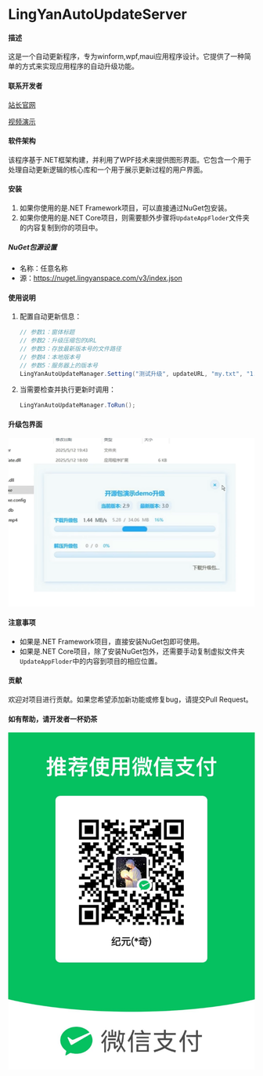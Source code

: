 # LingYanAutoUpdateServer

#### 描述
这是一个自动更新程序，专为winform,wpf,maui应用程序设计。它提供了一种简单的方式来实现应用程序的自动升级功能。

#### 联系开发者

[站长官网](https://www.lingyanspace.com/) 

[视频演示](https://www.bilibili.com/video/BV1RaEGz9EwB?spm_id_from=333.788.videopod.sections&vd_source=4e9f2b51092b6853379566144b71b13a)

#### 软件架构
该程序基于.NET框架构建，并利用了WPF技术来提供图形界面。它包含一个用于处理自动更新逻辑的核心库和一个用于展示更新过程的用户界面。

#### 安装
1. 如果你使用的是.NET Framework项目，可以直接通过NuGet包安装。
2. 如果你使用的是.NET Core项目，则需要额外步骤将`UpdateAppFloder`文件夹的内容复制到你的项目中。

##### NuGet包源设置
- 名称：任意名称
- 源：https://nuget.lingyanspace.com/v3/index.json

#### 使用说明
1. 配置自动更新信息：
   ```csharp
   // 参数1：窗体标题
   // 参数2：升级压缩包的URL
   // 参数3：存放最新版本号的文件路径
   // 参数4：本地版本号
   // 参数5：服务器上的版本号
   LingYanAutoUpdateManager.Setting("测试升级", updateURL, "my.txt", "1.0", "2.0");
   ```
2. 当需要检查并执行更新时调用：
   ```csharp
   LingYanAutoUpdateManager.ToRun();
   ```
#### 升级包界面
![输入图片说明](LingYanAutoUpdate/1751870917159.jpg)
#### 注意事项
- 如果是.NET Framework项目，直接安装NuGet包即可使用。
- 如果是.NET Core项目，除了安装NuGet包外，还需要手动复制虚拟文件夹`UpdateAppFloder`中的内容到项目的相应位置。

#### 贡献
欢迎对项目进行贡献。如果您希望添加新功能或修复bug，请提交Pull Request。

#### 如有帮助，请开发者一杯奶茶 

![输入图片说明](77274a1c8318484686bf3ea2655efc68.jpg)

